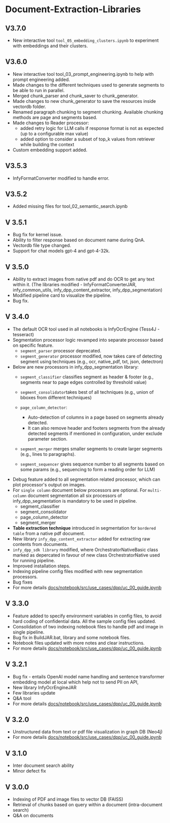 # Document-Extraction-Libraries
## V3.7.0
- New interactive tool `tool_05_embedding_clusters.ipynb` to experiment with embeddings and their clusters.

## V3.6.0
- New interactive tool tool_03_prompt_engineering.ipynb to help with prompt engineering added.
- Made changes to the different techniques used to generate segments to be able to run in parallel.
- Merged chunk_parser and chunk_saver to chunk_generator.
- Made changes to new chunk_generator to save the resources inside vectordb folder.
- Renamed paragraph chunking to segment chunking. Available chunking methods are page and segments based.
- Made changes to Reader processor:
  - added retry logic for LLM calls if response format is not as expected (up to a configurable max value)
  - added option to consider a subset of top_k values from retriever while building the context
- Custom embedding support added.

## V3.5.3
- InfyFormatConverter modified to handle error.

## V3.5.2
- Added missing files for tool_02_semantic_search.ipynb

## V 3.5.1
- Bug fix for kernel issue.
- Ability to filter response based on document name during QnA.
- Vectordb file type changed.
- Support for chat models gpt-4 and gpt-4-32k.

## V 3.5.0
- Ability to extract images from native pdf and do OCR to get any text within it. (The libraries modified - InfyFormatConverterJAR, infy_common_utils, infy_dpp_content_extractor, infy_dpp_segmentation)
- Modified pipeline card to visualize the pipeline.
- Bug fix.

## V 3.4.0
- The default OCR tool used in all notebooks is InfyOcrEngine (Tess4J - tesseract)
- Segmentation processor logic revamped into separate processor based on specific feature.
  - `segment_parser` processor deprecated.
  - `segment_generator` processor modified, now takes care of detecting segment using techniques (e.g., ocr, native_pdf, txt, json, detectron)
- Below are new processors in infy_dpp_segmentation library:
    - `segment_classifier` classifies segment as header & footer (e.g., segments near to page edges controlled by threshold value)
    - `segment_consolidator`takes best of all techniques (e.g., union of bboxes from different techniques)      
    - `page_column_detector`:
      - Auto-detection of columns in a page based on segments already detected.
      - It can also remove header and footers segments from the already detected segments if mentioned in configuration, under exclude parameter section.
    - `segment_merger` merges smaller segments to create larger segments (e.g., lines to paragraphs).
        
    - `segment_sequencer` gives sequence number to all segments based on some params (e.g., sequencing to form a reading order for LLM)
- Debug feature added to all segmentation related processor, which can plot processor's output on images.
- For `single column` document below processors are optional. For `multi-column` document segmentation all six processors of infy_dpp_segmentation is mandatory to be used in pipeline.
    - segment_classifier
    - segment_consolidator  
    - page_column_detector  
    - segment_merger
- **Table extraction technique** introduced in segmentation for `bordered table` from a native pdf document.
- New library `infy_dpp_content_extractor` added for extracting raw contents from documents.
- `infy_dpp_sdk library` modified, where OrchestratorNativeBasic class marked as depercated in favour of new class OrchestratorNative used for running pipeline.
- Improved installation steps.
- Indexing pipeline config files modified with new segmentation processors.
- Bug fixes
- For more details [docs/notebook/src/use_cases/dpp/uc_00_guide.ipynb](docs/notebook/src/use_cases/dpp/uc_00_guide.ipynb)

## V 3.3.0
- Feature added to specify environment variables in config files, to avoid hard coding of confidential data. All the sample config files updated.
- Consolidation of two indexing notebook files to handle pdf and image in single pipeline.
- Bug fix in BuildJAR.bat, library and some notebook files.
- Notebook files updated with more notes and clear instructions.
- For more details [docs/notebook/src/use_cases/dpp/uc_00_guide.ipynb](docs/notebook/src/use_cases/dpp/uc_00_guide.ipynb) 

## V 3.2.1
- Bug fix - entails OpenAI model name handling and sentence transformer embedding model at local which help not to send PII on API,
- New library InfyOcrEngineJAR 
- Few libraries update
- Q&A tool
- For more details [docs/notebook/src/use_cases/dpp/uc_00_guide.ipynb](docs/notebook/src/use_cases/dpp/uc_00_guide.ipynb) 
## V 3.2.0
- Unstructured data from text or pdf file visualization in graph DB (Neo4j)
- For more details [docs/notebook/src/use_cases/dpp/uc_00_guide.ipynb](docs/notebook/src/use_cases/dpp/uc_00_guide.ipynb)   
## V 3.1.0
- Inter document search ability
- Minor defect fix 
## V 3.0.0
- Indexing of PDF and image files to vector DB (FAISS)
- Retrieval of chunks based on query within a document (intra-document search)
- Q&A on documents